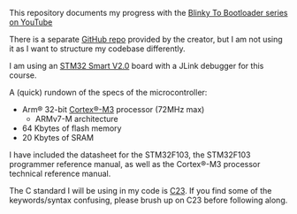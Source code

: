This repository documents my progress with the [Blinky To Bootloader series on YouTube](https://www.youtube.com/playlist?list=PLP29wDx6QmW7HaCrRydOnxcy8QmW0SNdQ)

There is a separate [GitHub repo](https://github.com/lowbyteproductions/bare-metal-series) provided by the creator, but I am not using it as I want to structure my codebase differently.


I am using an [STM32 Smart V2.0](https://stm32-base.org/boards/STM32F103C8T6-STM32-Smart-V2.0) board with a JLink debugger for this course.

A (quick) rundown of the specs of the microcontroller:
- Arm® 32-bit [Cortex®-M3](https://developer.arm.com/documentation/ddi0337/h/?lang=en) processor (72MHz max)
    -  ARMv7-M architecture
- 64 Kbytes of flash memory
- 20 Kbytes of SRAM

I have included the datasheet for the STM32F103, the STM32F103 programmer reference manual, as well as the  Cortex®-M3 processor technical reference manual.

The C standard I will be using in my code is [C23](https://en.cppreference.com/w/c/23.html). If you find some of the keywords/syntax confusing, please brush up on C23 before following along.